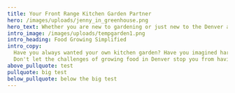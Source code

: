 ```yaml
---
title: Your Front Range Kitchen Garden Partner
hero: /images/uploads/jenny_in_greenhouse.png
hero_text: Whether you are new to gardening or just new to the Denver area and don't know where to start, Denver Kitchen Gardens is here to help!
intro_image: /images/uploads/tempgarden1.png
intro_heading: Food Growing Simplified
intro_copy:
  Have you always wanted your own kitchen garden? Have you imagined harvesting the freshest ingredients just steps from your home? Have you tried to start a garden and felt completely overwhelmed and exhausted by the results? You are not alone!
  Don't let the challenges of growing food in Denver stop you from having the kitchen garden of your dreams. **Denver Kitchen Gardens is the edible garden partner you've been looking for!**
above_pullquote: test
pullquote: big test
below_pullquote: below the big test
---
```

